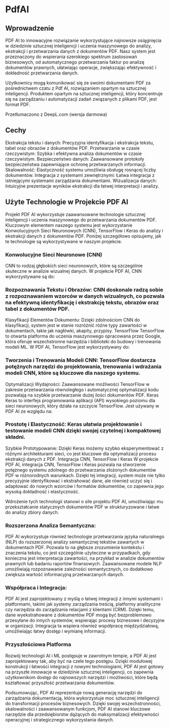 # PdfAI
## Wprowadzenie
PDF AI to innowacyjne rozwiązanie wykorzystujące najnowsze osiągnięcia w dziedzinie sztucznej inteligencji i uczenia maszynowego do analizy, ekstrakcji i przetwarzania danych z dokumentów PDF. Nasz system jest przeznaczony do wspierania szerokiego spektrum zastosowań biznesowych, od automatycznego przetwarzania faktur po analizę dokumentów prawnych, ułatwiając operacje, zwiększając efektywność i dokładność przetwarzania danych.

Użytkownicy mogą komunikować się ze swoimi dokumentami PDF za pośrednictwem czatu z Pdf AI, rozwiązaniem opartym na sztucznej inteligencji. Produktem opartym na sztucznej inteligencji, który koncentruje się na zarządzaniu i automatyzacji zadań związanych z plikami PDF, jest format PDF.

Przetłumaczono z DeepL.com (wersja darmowa)
## Cechy
Ekstrakcja tekstu i danych: Precyzyjna identyfikacja i ekstrakcja tekstu, tabel oraz obrazów z dokumentów PDF.
Przetwarzanie w czasie rzeczywistym: Szybka i efektywna analiza dokumentów w czasie rzeczywistym.
Bezpieczeństwo danych: Zaawansowane protokoły bezpieczeństwa zapewniające ochronę przetwarzanych informacji.
Skalowalność: Elastyczność systemu umożliwia obsługę rosnącej liczby dokumentów.
Integracja z systemami zewnętrznymi: Łatwa integracja z istniejącymi systemami zarządzania dokumentami.
Wizualizacja danych: Intuicyjne prezentacje wyników ekstrakcji dla łatwej interpretacji i analizy.

## Użyte Technologie w Projekcie PDF AI
Projekt PDF AI wykorzystuje zaawansowane technologie sztucznej inteligencji i uczenia maszynowego do przetwarzania dokumentów PDF. Kluczowym elementem naszego systemu jest wykorzystanie Konwolucyjnych Sieci Neuronowych (CNN), TensorFlow i Keras do analizy i ekstrakcji danych z dokumentów PDF. Poniżej szczegółowo opisujemy, jak te technologie są wykorzystywane w naszym projekcie.

### Konwolucyjne Sieci Neuronowe (CNN)
CNN to rodzaj głębokich sieci neuronowych, które są szczególnie skuteczne w analizie wizualnej danych. W projekcie PDF AI, CNN wykorzystywane są do:

### Rozpoznawania Tekstu i Obrazów: CNN doskonale radzą sobie z rozpoznawaniem wzorców w danych wizualnych, co pozwala na efektywną identyfikację i ekstrakcję tekstu, obrazów oraz tabel z dokumentów PDF.
Klasyfikacji Elementów Dokumentu: Dzięki zdolnościom CNN do klasyfikacji, system jest w stanie rozróżnić różne typy zawartości w dokumentach, takie jak nagłówki, akapity, przypisy.
TensorFlow
TensorFlow to otwarta platforma do uczenia maszynowego opracowana przez Google, która oferuje wszechstronne narzędzia i biblioteki do budowy i trenowania modeli ML. W PDF AI, TensorFlow jest wykorzystywany do:

### Tworzenia i Trenowania Modeli CNN: TensorFlow dostarcza potężnych narzędzi do projektowania, trenowania i wdrażania modeli CNN, które są kluczowe dla naszego systemu.
Optymalizacji Wydajności: Zaawansowane możliwości TensorFlow w zakresie przetwarzania równoległego i automatycznej optymalizacji kodu pozwalają na szybkie przetwarzanie dużej ilości dokumentów PDF.
Keras
Keras to interfejs programowania aplikacji (API) wysokiego poziomu dla sieci neuronowych, który działa na szczycie TensorFlow. Jest używany w PDF AI ze względu na:

### Prostotę i Elastyczność: Keras ułatwia projektowanie i testowanie modeli CNN dzięki swojej czytelnej i kompaktowej składni.
Szybkie Prototypowanie: Dzięki Keras możemy szybko eksperymentować z różnymi architekturami sieci, co jest kluczowe dla optymalizacji procesu ekstrakcji danych z PDF.
Integracja CNN, TensorFlow i Keras
W projekcie PDF AI, integracja CNN, TensorFlow i Keras pozwala na stworzenie potężnego systemu zdolnego do przetwarzania złożonych dokumentów PDF w różnorodnych warunkach. Dzięki tej integracji, system może nie tylko precyzyjnie identyfikować i ekstrahować dane, ale również uczyć się i adaptować do nowych wzorców i formatów dokumentów, co zapewnia jego wysoką dokładność i elastyczność.

Wdrożenie tych technologii stanowi o sile projektu PDF AI, umożliwiając mu przekształcanie statycznych dokumentów PDF w strukturyzowane i łatwe do analizy zbiory danych.

### Rozszerzona Analiza Semantyczna:
PDF AI wykorzystuje również technologie przetwarzania języka naturalnego (NLP) do rozszerzonej analizy semantycznej tekstów zawartych w dokumentach PDF. Pozwala to na głębsze zrozumienie kontekstu i znaczenia tekstu, co jest szczególnie użyteczne w przypadkach, gdy konieczna jest interpretacja zawartości, na przykład w analizie dokumentów prawnych lub badaniu raportów finansowych. Zaawansowane modele NLP umożliwiają rozpoznawanie zależności semantycznych, co dodatkowo zwiększa wartość informacyjną przetwarzanych danych.

### Współpraca i Integracja:
PDF AI jest zaprojektowany z myślą o łatwej integracji z innymi systemami i platformami, takimi jak systemy zarządzania treścią, platformy analityczne czy narzędzia do zarządzania relacjami z klientami (CRM). Dzięki temu, dane wyekstrahowane z dokumentów PDF mogą być bezproblemowo przesyłane do innych systemów, wspierając procesy biznesowe i decyzyjne w organizacji. Integracja ta wspiera również współpracę międzydziałową, umożliwiając łatwy dostęp i wymianę informacji.


### Przyszłościowa Platforma
Rozwój technologii AI i ML postępuje w zawrotnym tempie, a PDF AI jest zaprojektowany tak, aby być na czele tego postępu. Dzięki modułowej konstrukcji i łatwości integracji z nowymi technologiami, PDF AI jest gotowy na przyszłe innowacje w dziedzinie sztucznej inteligencji, co zapewnia użytkownikom dostęp do najnowszych narzędzi i możliwości, które będą kształtować przyszłość przetwarzania dokumentów.

Podsumowując, PDF AI reprezentuje nową generację narzędzi do zarządzania dokumentacją, która wykorzystuje moc sztucznej inteligencji do transformacji procesów biznesowych. Dzięki swojej wszechstronności, skalowalności i zaawansowanym funkcjom, PDF AI stanowi kluczowe narzędzie dla przedsiębiorstw dążących do maksymalizacji efektywności operacyjnej i strategicznego wykorzystania danych.